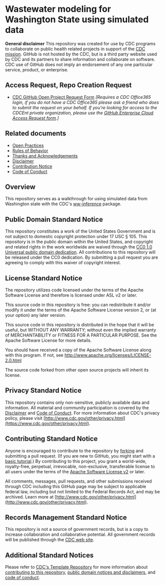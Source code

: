 # Wastewater modeling for Washington State using simulated data

**General disclaimer** This repository was created for use by CDC programs to collaborate on public health related projects in support of the [CDC mission](https://www.cdc.gov/about/organization/mission.htm).  GitHub is not hosted by the CDC, but is a third party website used by CDC and its partners to share information and collaborate on software. CDC use of GitHub does not imply an endorsement of any one particular service, product, or enterprise. 

## Access Request, Repo Creation Request

* [CDC GitHub Open Project Request Form](https://forms.office.com/Pages/ResponsePage.aspx?id=aQjnnNtg_USr6NJ2cHf8j44WSiOI6uNOvdWse4I-C2NUNk43NzMwODJTRzA4NFpCUk1RRU83RTFNVi4u) _[Requires a CDC Office365 login, if you do not have a CDC Office365 please ask a friend who does to submit the request on your behalf. If you're looking for access to the CDCEnt private organization, please use the [GitHub Enterprise Cloud Access Request form](https://forms.office.com/Pages/ResponsePage.aspx?id=aQjnnNtg_USr6NJ2cHf8j44WSiOI6uNOvdWse4I-C2NUQjVJVDlKS1c0SlhQSUxLNVBaOEZCNUczVS4u).]_

## Related documents

* [Open Practices](open_practices.md)
* [Rules of Behavior](rules_of_behavior.md)
* [Thanks and Acknowledgements](thanks.md)
* [Disclaimer](DISCLAIMER.md)
* [Contribution Notice](CONTRIBUTING.md)
* [Code of Conduct](code-of-conduct.md)

## Overview

This repository serves as a walkthrough for using simulated data from Washington state with the CDC's [ww-inference](https://github.com/CDCgov/ww-inference-model) package.

## Public Domain Standard Notice
This repository constitutes a work of the United States Government and is not
subject to domestic copyright protection under 17 USC § 105. This repository is in
the public domain within the United States, and copyright and related rights in
the work worldwide are waived through the [CC0 1.0 Universal public domain dedication](https://creativecommons.org/publicdomain/zero/1.0/).
All contributions to this repository will be released under the CC0 dedication. By
submitting a pull request you are agreeing to comply with this waiver of
copyright interest.

## License Standard Notice
The repository utilizes code licensed under the terms of the Apache Software
License and therefore is licensed under ASL v2 or later.

This source code in this repository is free: you can redistribute it and/or modify it under
the terms of the Apache Software License version 2, or (at your option) any
later version.

This source code in this repository is distributed in the hope that it will be useful, but WITHOUT ANY
WARRANTY; without even the implied warranty of MERCHANTABILITY or FITNESS FOR A
PARTICULAR PURPOSE. See the Apache Software License for more details.

You should have received a copy of the Apache Software License along with this
program. If not, see http://www.apache.org/licenses/LICENSE-2.0.html

The source code forked from other open source projects will inherit its license.

## Privacy Standard Notice
This repository contains only non-sensitive, publicly available data and
information. All material and community participation is covered by the
[Disclaimer](DISCLAIMER.md)
and [Code of Conduct](code-of-conduct.md).
For more information about CDC's privacy policy, please visit [http://www.cdc.gov/other/privacy.html](https://www.cdc.gov/other/privacy.html).

## Contributing Standard Notice
Anyone is encouraged to contribute to the repository by [forking](https://help.github.com/articles/fork-a-repo)
and submitting a pull request. (If you are new to GitHub, you might start with a
[basic tutorial](https://help.github.com/articles/set-up-git).) By contributing
to this project, you grant a world-wide, royalty-free, perpetual, irrevocable,
non-exclusive, transferable license to all users under the terms of the
[Apache Software License v2](http://www.apache.org/licenses/LICENSE-2.0.html) or
later.

All comments, messages, pull requests, and other submissions received through
CDC including this GitHub page may be subject to applicable federal law, including but not limited to the Federal Records Act, and may be archived. Learn more at [http://www.cdc.gov/other/privacy.html](http://www.cdc.gov/other/privacy.html).

## Records Management Standard Notice
This repository is not a source of government records, but is a copy to increase
collaboration and collaborative potential. All government records will be
published through the [CDC web site](http://www.cdc.gov).

## Additional Standard Notices
Please refer to [CDC's Template Repository](https://github.com/CDCgov/template) for more information about [contributing to this repository](https://github.com/CDCgov/template/blob/main/CONTRIBUTING.md), [public domain notices and disclaimers](https://github.com/CDCgov/template/blob/main/DISCLAIMER.md), and [code of conduct](https://github.com/CDCgov/template/blob/main/code-of-conduct.md).
